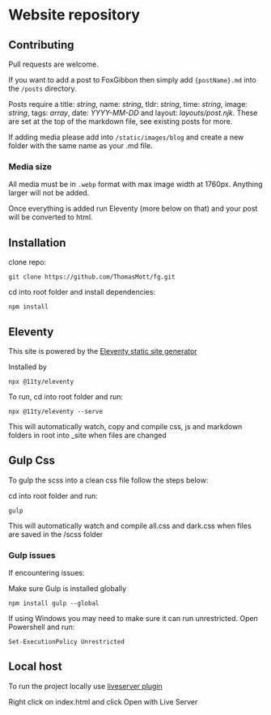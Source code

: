 # Website repository

## Contributing

Pull requests are welcome.

If you want to add a post to FoxGibbon then simply add `{postName}.md` into the `/posts` directory.

Posts require a title: _string_, name: _string_, tldr: _string_, time: _string_, image: _string_, tags: _array_, date: _YYYY-MM-DD_ and layout: _layouts/post.njk_. These are set at the top of the markdown file, see existing posts for more.

If adding media please add into `/static/images/blog` and create a new folder with the same name as your .md file.

### Media size

All media must be in `.webp` format with max image width at 1760px. Anything larger will not be added.

Once everything is added run Eleventy (more below on that) and your post will be converted to html.

## Installation

clone repo:

```
git clone https://github.com/ThomasMott/fg.git
```

cd into root folder and install dependencies:

```
npm install
```

## Eleventy

This site is powered by the [Eleventy static site generator](https://www.11ty.dev/)

Installed by

```
npx @11ty/eleventy
```

To run, cd into root folder and run:

```
npx @11ty/eleventy --serve
```

This will automatically watch, copy and compile css, js and markdown folders in root into \_site when files are changed

## Gulp Css

To gulp the scss into a clean css file follow the steps below:

cd into root folder and run:

```
gulp
```

This will automatically watch and compile all.css and dark.css when files are saved in the /scss folder

### Gulp issues

If encountering issues:

Make sure Gulp is installed globally

`npm install gulp --global`

If using Windows you may need to make sure it can run unrestricted. Open Powershell and run:

`Set-ExecutionPolicy Unrestricted`

## Local host

To run the project locally use [liveserver plugin](https://marketplace.visualstudio.com/items?itemName=ritwickdey.LiveServer)

Right click on index.html and click Open with Live Server
